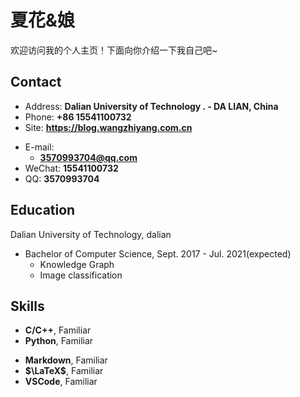 # 夏花&娘

欢迎访问我的个人主页！下面向你介绍一下我自己吧\~

<!-- .slide -->

## Contact

- Address: **Dalian University of Technology . - DA LIAN, China**
- Phone: **+86 15541100732**
- Site: **<https://blog.wangzhiyang.com.cn>**

<!-- .slide vertical=true -->

- E-mail:
  - **[3570993704@qq.com](mailto:3570993704@qq.com)**
- WeChat: **15541100732**
- QQ: **3570993704**

<!-- .slide -->

## Education

<!-- .slide vertical=true -->

Dalian University of Technology, dalian

- Bachelor of Computer Science, Sept. 2017 - Jul. 2021(expected)
  - Knowledge Graph
  - Image classification

<!-- .slide -->

## Skills

<!-- .slide vertical=true -->

- **C/C++**, Familiar
- **Python**, Familiar

<!-- .slide vertical=true -->

- **Markdown**, Familiar
- **$\LaTeX$**, Familiar
- **VSCode**, Familiar

